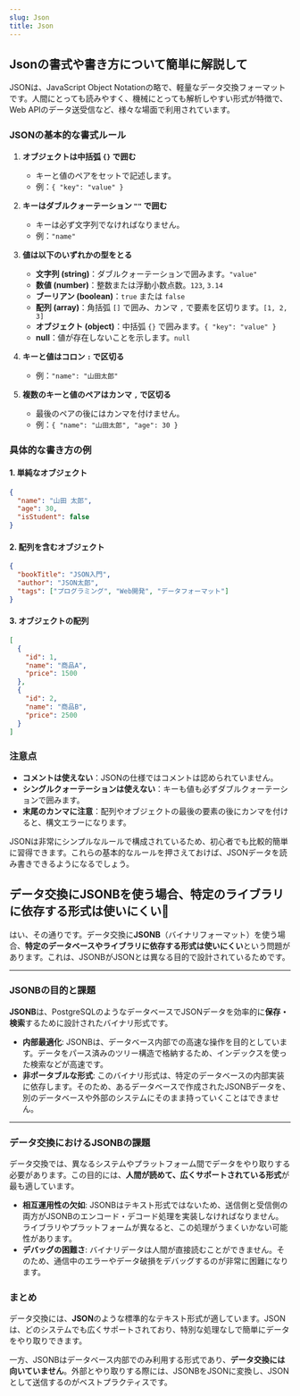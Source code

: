 ```yaml
---
slug: Json
title: Json
---
```


## Jsonの書式や書き方について簡単に解説して

JSONは、JavaScript Object Notationの略で、軽量なデータ交換フォーマットです。人間にとっても読みやすく、機械にとっても解析しやすい形式が特徴で、Web APIのデータ送受信など、様々な場面で利用されています。

### JSONの基本的な書式ルール

1.  **オブジェクトは中括弧 `{}` で囲む**

      * キーと値のペアをセットで記述します。
      * 例：`{ "key": "value" }`

2.  **キーはダブルクォーテーション `""` で囲む**

      * キーは必ず文字列でなければなりません。
      * 例：`"name"`

3.  **値は以下のいずれかの型をとる**

      * **文字列 (string)**：ダブルクォーテーションで囲みます。`"value"`
      * **数値 (number)**：整数または浮動小数点数。`123`, `3.14`
      * **ブーリアン (boolean)**：`true` または `false`
      * **配列 (array)**：角括弧 `[]` で囲み、カンマ `,` で要素を区切ります。`[1, 2, 3]`
      * **オブジェクト (object)**：中括弧 `{}` で囲みます。`{ "key": "value" }`
      * **null**：値が存在しないことを示します。`null`

4.  **キーと値はコロン `:` で区切る**

      * 例：`"name": "山田太郎"`

5.  **複数のキーと値のペアはカンマ `,` で区切る**

      * 最後のペアの後にはカンマを付けません。
      * 例：`{ "name": "山田太郎", "age": 30 }`

### 具体的な書き方の例

#### 1\. 単純なオブジェクト

```json
{
  "name": "山田 太郎",
  "age": 30,
  "isStudent": false
}
```

#### 2\. 配列を含むオブジェクト

```json
{
  "bookTitle": "JSON入門",
  "author": "JSON太郎",
  "tags": ["プログラミング", "Web開発", "データフォーマット"]
}
```

#### 3\. オブジェクトの配列

```json
[
  {
    "id": 1,
    "name": "商品A",
    "price": 1500
  },
  {
    "id": 2,
    "name": "商品B",
    "price": 2500
  }
]
```

### 注意点

  * **コメントは使えない**：JSONの仕様ではコメントは認められていません。
  * **シングルクォーテーションは使えない**：キーも値も必ずダブルクォーテーションで囲みます。
  * **末尾のカンマに注意**：配列やオブジェクトの最後の要素の後にカンマを付けると、構文エラーになります。

JSONは非常にシンプルなルールで構成されているため、初心者でも比較的簡単に習得できます。これらの基本的なルールを押さえておけば、JSONデータを読み書きできるようになるでしょう。

## データ交換にJSONBを使う場合、特定のライブラリに依存する形式は使いにくい🥺

はい、その通りです。データ交換に**JSONB**（バイナリフォーマット）を使う場合、**特定のデータベースやライブラリに依存する形式は使いにくい**という問題があります。これは、JSONBがJSONとは異なる目的で設計されているためです。

---

### JSONBの目的と課題

**JSONB**は、PostgreSQLのようなデータベースでJSONデータを効率的に**保存・検索**するために設計されたバイナリ形式です。

* **内部最適化**: JSONBは、データベース内部での高速な操作を目的としています。データをパース済みのツリー構造で格納するため、インデックスを使った検索などが高速です。
* **非ポータブルな形式**: このバイナリ形式は、特定のデータベースの内部実装に依存します。そのため、あるデータベースで作成されたJSONBデータを、別のデータベースや外部のシステムにそのまま持っていくことはできません。

---

### データ交換におけるJSONBの課題

データ交換では、異なるシステムやプラットフォーム間でデータをやり取りする必要があります。この目的には、**人間が読めて、広くサポートされている形式**が最も適しています。

* **相互運用性の欠如**: JSONBはテキスト形式ではないため、送信側と受信側の両方がJSONBのエンコード・デコード処理を実装しなければなりません。ライブラリやプラットフォームが異なると、この処理がうまくいかない可能性があります。
* **デバッグの困難さ**: バイナリデータは人間が直接読むことができません。そのため、通信中のエラーやデータ破損をデバッグするのが非常に困難になります。

### まとめ

データ交換には、**JSON**のような標準的なテキスト形式が適しています。JSONは、どのシステムでも広くサポートされており、特別な処理なしで簡単にデータをやり取りできます。

一方、JSONBはデータベース内部でのみ利用する形式であり、**データ交換には向いていません**。外部とやり取りする際には、JSONBをJSONに変換し、JSONとして送信するのがベストプラクティスです。
